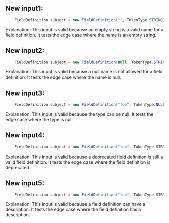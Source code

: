 ## New input1:
```java
    FieldDefinition subject = new FieldDefinition("", TokenType.STRING);
```
Explanation: This input is valid because an empty string is a valid name for a field definition. It tests the edge case where the name is an empty string.

## New input2:
```java
    FieldDefinition subject = new FieldDefinition(null, TokenType.STRING);
```
Explanation: This input is valid because a null name is not allowed for a field definition. It tests the edge case where the name is null.

## New input3:
```java
    FieldDefinition subject = new FieldDefinition("foo", TokenType.NULL);
```
Explanation: This input is valid because the type can be null. It tests the edge case where the type is null.

## New input4:
```java
    FieldDefinition subject = new FieldDefinition("foo", TokenType.STRING).deprecate();
```
Explanation: This input is valid because a deprecated field definition is still a valid field definition. It tests the edge case where the field definition is deprecated.

## New input5:
```java
    FieldDefinition subject = new FieldDefinition("foo", TokenType.STRING).setDescription("This is a description");
```
Explanation: This input is valid because a field definition can have a description. It tests the edge case where the field definition has a description.
